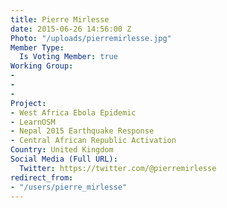 ```yaml
---
title: Pierre Mirlesse
date: 2015-06-26 14:56:00 Z
Photo: "/uploads/pierremirlesse.jpg"
Member Type:
  Is Voting Member: true
Working Group:
- 
- 
- 
Project:
- West Africa Ebola Epidemic
- LearnOSM
- Nepal 2015 Earthquake Response
- Central African Republic Activation
Country: United Kingdom
Social Media (Full URL):
  Twitter: https://twitter.com/@pierremirlesse
redirect_from:
- "/users/pierre_mirlesse"
---
```


